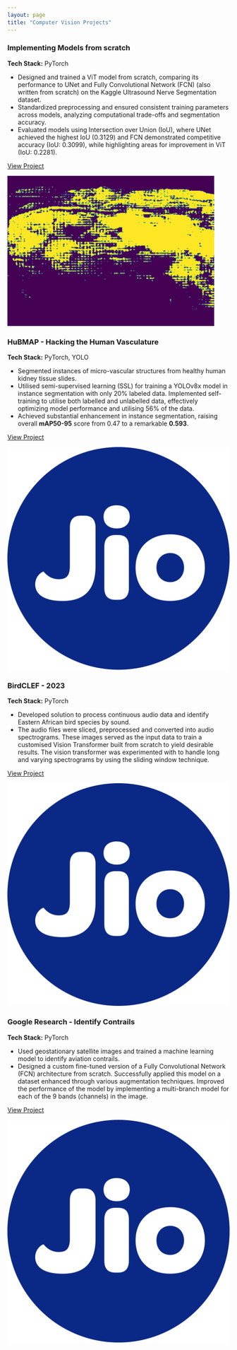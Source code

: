 ```yaml
---
layout: page
title: "Computer Vision Projects"
---
```


<div class="project-card">
  <div class="project-card-content">
      <h3>Implementing Models from scratch</h3>
      <p><strong>Tech Stack:</strong> PyTorch</p>
      <ul>
        <li>Designed and trained a ViT model from scratch, comparing its performance to UNet and Fully Convolutional Network (FCN) (also written from scratch) on the Kaggle Ultrasound Nerve Segmentation dataset.</li>
        <li>Standardized preprocessing and ensured consistent training parameters across models, analyzing computational trade-offs and segmentation accuracy.</li>
        <li>Evaluated models using Intersection over Union (IoU), where UNet achieved the highest IoU (0.3129) and FCN demonstrated competitive accuracy (IoU: 0.3099), while highlighting areas for improvement in ViT (IoU: 0.2281).</li>
      </ul>
      <p><a href="https://github.com/Billa-Man/cs-gy-6923-final-project">View Project</a></p>
  </div>
      <img src="/assets/projects/three_models.png" alt="from-scratch" class="project-card-img" />
</div>

<div class="project-card">
  <div class="project-card-content">
    <h3>HuBMAP - Hacking the Human Vasculature</h3>
    <p><strong>Tech Stack:</strong> PyTorch, YOLO</p>
    <ul>
        <li>Segmented instances of micro-vascular structures from healthy human kidney tissue slides.</li>
        <li>Utilised semi-supervised learning (SSL) for training a YOLOv8x model in instance segmentation with only 20% labeled data. Implemented self-training to utilise both labelled and unlabelled data, effectively optimizing model performance and utilising 56% of the data.</li>
        <li>Achieved substantial enhancement in instance segmentation, raising overall <b>mAP50-95</b> score from 0.47 to a remarkable <b>0.593</b>.</li>
      </ul>
    <p><a href="https://github.com/Standby-Coder/InterIITTech11.0-DevRev-QA">View Project</a></p>
  </div>
  <img src="assets/jio.png" alt="Jio" class="project-card-img" />
</div>

<div class="project-card">
  <div class="project-card-content">
    <h3>BirdCLEF - 2023</h3>
    <p><strong>Tech Stack:</strong> PyTorch</p>
      <ul>
        <li>Developed solution to process continuous audio data and identify Eastern African bird species by sound.</li>
        <li>The audio files were sliced, preprocessed and converted into audio spectrograms. These images served as the input data to train a customised Vision Transformer built from scratch to yield desirable results. The vision transformer was experimented with to handle long and varying spectrograms by using the sliding window technique.</li>
      </ul>
    <p><a href="https://github.com/Standby-Coder/InterIITTech11.0-DevRev-QA">View Project</a></p>
  </div>
  <img src="assets/jio.png" alt="Jio" class="project-card-img" />
</div>


<div class="project-card">
  <div class="project-card-content">
    <h3>Google Research - Identify Contrails</h3>
    <p><strong>Tech Stack:</strong> PyTorch</p>
    <ul>
        <li>Used geostationary satellite images and trained a machine learning model to identify aviation contrails.</li>
        <li>Designed a custom fine-tuned version of a Fully Convolutional Network (FCN) architecture from scratch. Successfully applied this model on a dataset enhanced through various augmentation techniques. Improved the performance of the model by implementing a multi-branch model for each of the 9 bands (channels) in the image.</li>
      </ul>
    <p><a href="https://github.com/Standby-Coder/InterIITTech11.0-DevRev-QA">View Project</a></p>
  </div>
  <img src="assets/jio.png" alt="Jio" class="project-card-img" />
</div>




